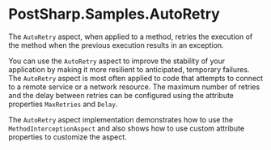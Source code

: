 # PostSharp.Samples.AutoRetry

The `AutoRetry` aspect, when applied to a method, retries the execution of the method when the previous execution results in an exception.

You can use the `AutoRetry` aspect to improve the stability of your application by making it more resilient to anticipated, temporary failures. 
The `AutoRetry` aspect is most often applied to code that attempts to connect to a remote service or a network resource. 
The maximum number of retries and the delay between retries can be configured using the attribute properties `MaxRetries` and `Delay`.

The `AutoRetry` aspect implementation demonstrates how to use the `MethodInterceptionAspect` and also shows how to use custom attribute properties to customize the aspect.

